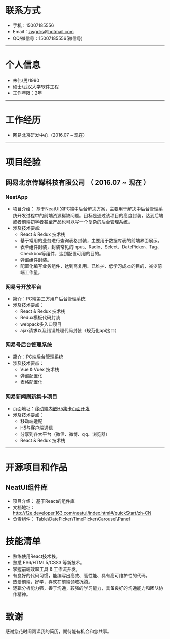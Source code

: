 # 联系方式

- 手机：15007185556
- Email：zwgdrs@hotmail.com
- QQ/微信号：15007185556(微信号)

---

# 个人信息

 - 朱伟/男/1990 
 - 硕士/武汉大学软件工程
 - 工作年限：2年

---

# 工作经历
 - 网易北京研发中心（2016.07 ~ 现在）
 
---
# 项目经验

## 网易北京传媒科技有限公司 （ 2016.07 ~ 现在 ）

### NeatApp
  - 项目介绍： 基于NeatUI的PC端中后台解决方案，主要用于解决中后台管理系统开发过程中的前端资源稀缺问题。目标是通过该项目的高度封装，达到后端或者前端初学者甚至产品也可以写一个复杂的后台管理系统。
  - 涉及技术要点:
    - React & Redux 技术栈
    - 基于常用的业务进行查询表格封装，主要用于数据库表的前端界面展示。
    - 表单组件封装，封装常见的Input、Radio、Select、DatePicker、Tag、Checkbox等组件，达到配置可用的目的。
    - 弹窗组件封装。
    - 配置化编写业务组件，达到高复用、已维护、低学习成本的目的，减少前端工作量。

### 网易号开放平台
 - 简介：PC端第三方用户后台管理系统
 - 涉及技术要点：
    - React & Redux 技术栈
    - Redux模板代码封装
    - webpack多入口项目
    - ajax请求以及错误处理代码封装（规范化api接口）

### 网易号后台管理系统
 - 简介：PC端后台管理系统
 - 涉及技术要点：
    - Vue & Vuex 技术栈
    - 弹窗配置化
    - 表格配置化

### 网易新闻刷新集卡项目 
 - 页面地址：[移动端内嵌H5集卡页面开发](https://c.m.163.com/nc/qa/uncharted/index.html)
 - 涉及技术要点：
    - 移动端适配
    - H5与客户端通信
    - 分享到各大平台（微信、微博、qq、浏览器）
    - React & Redux 技术栈
  
---
# 开源项目和作品

## NeatUI组件库
 - 项目介绍： 基于React的组件库
 - 文档地址： http://f2e.developer.163.com/neatui/index.html#/quickStart/zh-CN 
 - 负责组件： Table\DatePicker\TimePicker\Carousel\Panel
 
 
# 技能清单
 - 熟练使用React技术栈。
 - 熟悉 ES6/HTML5/CSS3 等新技术。
 - 掌握前端效率工具 & 工作流开发。
 - 有良好的代码习惯，能编写出高效、高性能、具有高可维护性的代码。
 - 热爱前端，好学，喜欢在前端领域折腾。
 - 逻辑分析能力强，善于沟通，较强的学习能力，具备良好的沟通能力和团队协作精神。

# 致谢
感谢您花时间阅读我的简历，期待能有机会和您共事。

